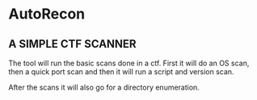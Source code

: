 # AutoRecon

## A SIMPLE CTF SCANNER

The tool will run the basic scans done in a ctf.
First it will do an OS scan, then a quick port scan and then it will run a script and version scan.

After the scans it will also go for a directory enumeration.
